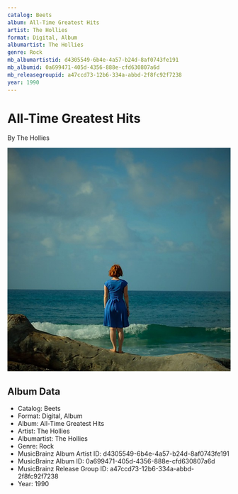 ```yaml
---
catalog: Beets
album: All-Time Greatest Hits
artist: The Hollies
format: Digital, Album
albumartist: The Hollies
genre: Rock
mb_albumartistid: d4305549-6b4e-4a57-b24d-8af0743fe191
mb_albumid: 0a699471-405d-4356-888e-cfd630807a6d
mb_releasegroupid: a47ccd73-12b6-334a-abbd-2f8fc92f7238
year: 1990
---
```


# All-Time Greatest Hits

By The Hollies

![](../../assets/beetscovers/The_Hollies-All-Time_Greatest_Hits.jpg)

## Album Data

- Catalog: Beets
- Format: Digital, Album
- Album: All-Time Greatest Hits
- Artist: The Hollies
- Albumartist: The Hollies
- Genre: Rock
- MusicBrainz Album Artist ID: d4305549-6b4e-4a57-b24d-8af0743fe191
- MusicBrainz Album ID: 0a699471-405d-4356-888e-cfd630807a6d
- MusicBrainz Release Group ID: a47ccd73-12b6-334a-abbd-2f8fc92f7238
- Year: 1990

